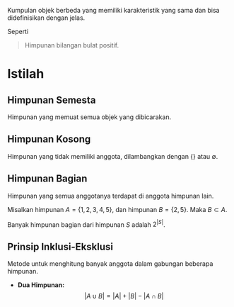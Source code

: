 Kumpulan objek berbeda yang memiliki karakteristik yang sama dan bisa didefinisikan dengan jelas.

Seperti

> Himpunan bilangan bulat positif.

# Istilah

## Himpunan Semesta

Himpunan yang memuat semua objek yang dibicarakan.

## Himpunan Kosong

Himpunan yang tidak memiliki anggota, dilambangkan dengan $\{\}$ atau $\emptyset$.

## Himpunan Bagian

Himpunan yang semua anggotanya terdapat di anggota himpunan lain.

Misalkan himpunan $A = \{1, 2, 3, 4, 5\}$, dan himpunan $B = \{2, 5\}$. Maka $B \subset A$.

Banyak himpunan bagian dari himpunan $S$ adalah $2^{|S|}$.

## Prinsip Inklusi-Eksklusi

Metode untuk menghitung banyak anggota dalam gabungan beberapa himpunan.

- **Dua Himpunan:**
	$$ |A \cup B| = |A| + |B| - |A \cap B| $$